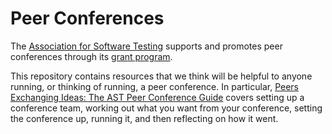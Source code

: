 # Peer Conferences

The [Association for Software Testing](https://www.associationforsoftwaretesting.org) supports and promotes peer conferences through its [grant program](https://www.associationforsoftwaretesting.org/programs/ast-grant-program/). 

This repository contains resources that we think will be helpful to anyone running, or thinking of running, a peer conference. In particular, [Peers Exchanging Ideas: The AST Peer Conference Guide](AST_Peer_Conference_Guide.md) covers setting up a conference team, working out what you want from your conference, setting the conference up, running it, and then reflecting on how it went.
